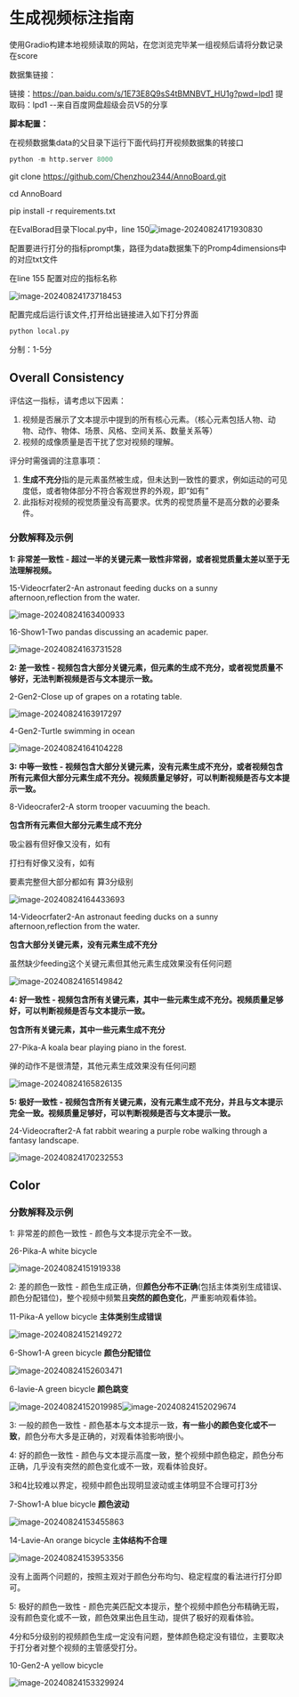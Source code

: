 # 生成视频标注指南

使用Gradio构建本地视频读取的网站，在您浏览完毕某一组视频后请将分数记录在score

数据集链接：

链接：https://pan.baidu.com/s/1E73E8Q9sS4tBMNBVT_HU1g?pwd=lpd1 
提取码：lpd1 
--来自百度网盘超级会员V5的分享

**脚本配置：**

在视频数据集data的父目录下运行下面代码打开视频数据集的转接口

```python
python -m http.server 8000
```



git clone https://github.com/Chenzhou2344/AnnoBoard.git

cd AnnoBoard

pip install -r requirements.txt



在EvalBorad目录下local.py中，line 150![image-20240824171930830](C:\Users\13100\AppData\Roaming\Typora\typora-user-images\image-20240824171930830.png)

配置要进行打分的指标prompt集，路径为data数据集下的Promp4dimensions中的对应txt文件

在line 155 配置对应的指标名称

![image-20240824173718453](C:\Users\13100\AppData\Roaming\Typora\typora-user-images\image-20240824173718453.png)

配置完成后运行该文件,打开给出链接进入如下打分界面

```python
python local.py
```



分制：1-5分

## Overall Consistency


评估这一指标，请考虑以下因素：

1. 视频是否展示了文本提示中提到的所有核心元素。（核心元素包括人物、动物、动作、物体、场景、风格、空间关系、数量关系等）
2. 视频的成像质量是否干扰了您对视频的理解。

评分时需强调的注意事项：

1. **生成不充分**指的是元素虽然被生成，但未达到一致性的要求，例如运动的可见度低，或者物体部分不符合客观世界的外观，即“如有”
2. 此指标对视频的视觉质量没有高要求。优秀的视觉质量不是高分数的必要条件。

### 分数解释及示例

**1: 非常差一致性 - 超过一半的关键元素一致性非常弱，或者视觉质量太差以至于无法理解视频。**

15-Videocrfater2-An astronaut feeding ducks on a sunny afternoon,reflection from the water.	

![image-20240824163400933](C:\Users\13100\AppData\Roaming\Typora\typora-user-images\image-20240824163400933.png)

16-Show1-Two pandas discussing an academic paper.

![image-20240824163731528](C:\Users\13100\AppData\Roaming\Typora\typora-user-images\image-20240824163731528.png)

**2: 差一致性 - 视频包含大部分关键元素，但元素的生成不充分，或者视觉质量不够好，无法判断视频是否与文本提示一致。**

2-Gen2-Close up of grapes on a rotating table.  

![image-20240824163917297](C:\Users\13100\AppData\Roaming\Typora\typora-user-images\image-20240824163917297.png)

4-Gen2-Turtle swimming in ocean 

![image-20240824164104228](C:\Users\13100\AppData\Roaming\Typora\typora-user-images\image-20240824164104228.png)



**3: 中等一致性 - 视频包含大部分关键元素，没有元素生成不充分，或者视频包含所有元素但大部分元素生成不充分。视频质量足够好，可以判断视频是否与文本提示一致。**

8-Videocrafer2-A storm trooper vacuuming the beach. 

**包含所有元素但大部分元素生成不充分** 

吸尘器有但好像又没有，如有

打扫有好像又没有，如有

要素完整但大部分都如有 算3分级别

![image-20240824164433693](C:\Users\13100\AppData\Roaming\Typora\typora-user-images\image-20240824164433693.png)

14-Videocrfater2-An astronaut feeding ducks on a sunny afternoon,reflection from the water.	

**包含大部分关键元素，没有元素生成不充分**

虽然缺少feeding这个关键元素但其他元素生成效果没有任何问题

![image-20240824165149842](C:\Users\13100\AppData\Roaming\Typora\typora-user-images\image-20240824165149842.png)

**4: 好一致性 - 视频包含所有关键元素，其中一些元素生成不充分。视频质量足够好，可以判断视频是否与文本提示一致。**

**包含所有关键元素，其中一些元素生成不充分**  

27-Pika-A koala bear playing piano in the forest.

弹的动作不是很清楚，其他元素生成效果没有任何问题

![image-20240824165826135](C:\Users\13100\AppData\Roaming\Typora\typora-user-images\image-20240824165826135.png)

**5: 极好一致性 - 视频包含所有关键元素，没有元素生成不充分，并且与文本提示完全一致。视频质量足够好，可以判断视频是否与文本提示一致。**

24-Videocrafter2-A fat rabbit wearing a purple robe walking through a fantasy landscape.

![image-20240824170232553](C:\Users\13100\AppData\Roaming\Typora\typora-user-images\image-20240824170232553.png)

## Color

### 分数解释及示例

1: 非常差的颜色一致性 - 颜色与文本提示完全不一致。

26-Pika-A white bicycle

![image-20240824151919338](C:\Users\13100\AppData\Roaming\Typora\typora-user-images\image-20240824151919338.png)

2: 差的颜色一致性 - 颜色生成正确，但**颜色分布不正确**(包括主体类别生成错误、颜色分配错位)，整个视频中频繁且**突然的颜色变化**，严重影响观看体验。

11-Pika-A yellow bicycle **主体类别生成错误**

![image-20240824152149272](C:\Users\13100\AppData\Roaming\Typora\typora-user-images\image-20240824152149272.png)

6-Show1-A green bicycle **颜色分配错位**

![image-20240824152603471](C:\Users\13100\AppData\Roaming\Typora\typora-user-images\image-20240824152603471.png)

6-lavie-A green bicycle **颜色跳变**

![image-20240824152019985](C:\Users\13100\AppData\Roaming\Typora\typora-user-images\image-20240824152019985.png)![image-20240824152029674](C:\Users\13100\AppData\Roaming\Typora\typora-user-images\image-20240824152029674.png)





3: 一般的颜色一致性 - 颜色基本与文本提示一致，**有一些小的颜色变化或不一致**，颜色分布大多是正确的，对观看体验影响很小。

4: 好的颜色一致性 - 颜色与文本提示高度一致，整个视频中颜色稳定，颜色分布正确，几乎没有突然的颜色变化或不一致，观看体验良好。

3和4比较难以界定，视频中颜色出现明显波动或主体明显不合理可打3分

7-Show1-A blue bicycle **颜色波动**

![image-20240824153455863](C:\Users\13100\AppData\Roaming\Typora\typora-user-images\image-20240824153455863.png)

14-Lavie-An orange bicycle **主体结构不合理**

![image-20240824153953356](C:\Users\13100\AppData\Roaming\Typora\typora-user-images\image-20240824153953356.png)

没有上面两个问题的，按照主观对于颜色分布均匀、稳定程度的看法进行打分即可。



5: 极好的颜色一致性 - 颜色完美匹配文本提示，整个视频中颜色分布精确无瑕，没有颜色变化或不一致，颜色效果出色且生动，提供了极好的观看体验。

4分和5分级别的视频颜色生成一定没有问题，整体颜色稳定没有错位，主要取决于打分者对整个视频的主管感受打分。

10-Gen2-A yellow bicycle

![image-20240824153329924](C:\Users\13100\AppData\Roaming\Typora\typora-user-images\image-20240824153329924.png)

## 